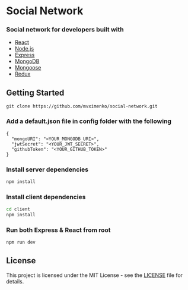# Social Network

### Social network for developers built with

- [React](https://reactjs.org/)
- [Node.js](https://nodejs.org/en/)
- [Express](https://expressjs.com/)
- [MongoDB](https://www.mongodb.com/)
- [Mongoose](https://mongoosejs.com/)
- [Redux](https://redux.js.org/)

## Getting Started

```
git clone https://github.com/mvximenko/social-network.git
```

### Add a default.json file in config folder with the following

```
{
  "mongoURI": "<YOUR_MONGODB_URI>",
  "jwtSecret": "<YOUR_JWT_SECRET>",
  "githubToken": "<YOUR_GITHUB_TOKEN>"
}
```

### Install server dependencies

```bash
npm install
```

### Install client dependencies

```bash
cd client
npm install
```

### Run both Express & React from root

```bash
npm run dev
```

## License

This project is licensed under the MIT License - see the [LICENSE](LICENSE) file for details.
